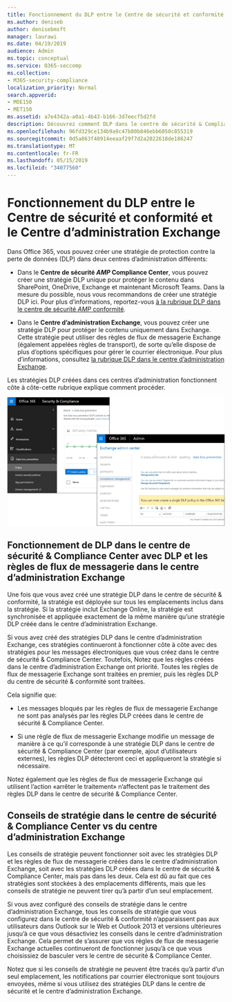```yaml
---
title: Fonctionnement du DLP entre le Centre de sécurité et conformité et le Centre d’administration Exchange
ms.author: deniseb
author: denisebmsft
manager: laurawi
ms.date: 04/19/2019
audience: Admin
ms.topic: conceptual
ms.service: O365-seccomp
ms.collection:
- M365-security-compliance
localization_priority: Normal
search.appverid:
- MOE150
- MET150
ms.assetid: a7e4342a-a0a1-4b43-b166-3d7eecf5d2fd
description: Découvrez comment DLP dans le centre de sécurité & Compliance Center fonctionne avec DLP et les règles de flux de messagerie (règles de transport) dans le centre d’administration Exchange.
ms.openlocfilehash: 96fd329ce134b9a9c47b80b846ebb6050c855319
ms.sourcegitcommit: 0d5a863f48914eeaaf29f7d2a2022618de186247
ms.translationtype: MT
ms.contentlocale: fr-FR
ms.lasthandoff: 05/15/2019
ms.locfileid: "34077560"
---
```

# <a name="how-dlp-works-between-the-security--compliance-center-and-exchange-admin-center"></a>Fonctionnement du DLP entre le Centre de sécurité et conformité et le Centre d’administration Exchange

Dans Office 365, vous pouvez créer une stratégie de protection contre la perte de données (DLP) dans deux centres d’administration différents:
  
- Dans le **Centre de sécurité _AMP_ Compliance Center**, vous pouvez créer une stratégie DLP unique pour protéger le contenu dans SharePoint, OneDrive, Exchange et maintenant Microsoft Teams. Dans la mesure du possible, nous vous recommandons de créer une stratégie DLP ici. Pour plus d’informations, reportez-vous [à la rubrique DLP dans le centre de sécurité _AMP_ conformité](data-loss-prevention-policies.md).
    
- Dans le **Centre d’administration Exchange**, vous pouvez créer une stratégie DLP pour protéger le contenu uniquement dans Exchange. Cette stratégie peut utiliser des règles de flux de messagerie Exchange (également appelées règles de transport), de sorte qu’elle dispose de plus d’options spécifiques pour gérer le courrier électronique. Pour plus d’informations, consultez [la rubrique DLP dans le centre d’administration Exchange](https://go.microsoft.com/fwlink/?linkid=852311).
    
Les stratégies DLP créées dans ces centres d’administration fonctionnent côte à côte-cette rubrique explique comment procéder.
  
![Pages DLP dans le centre de sécurité et de conformité et centre d’administration Exchange](media/d3eaa7e7-3b16-457b-bd9c-26707f7b584f.png)
  
## <a name="how-dlp-in-the-security--compliance-center-works-with-dlp-and-mail-flow-rules-in-the-exchange-admin-center"></a>Fonctionnement de DLP dans le centre de sécurité & Compliance Center avec DLP et les règles de flux de messagerie dans le centre d’administration Exchange

Une fois que vous avez créé une stratégie DLP dans le centre de sécurité & conformité, la stratégie est déployée sur tous les emplacements inclus dans la stratégie. Si la stratégie inclut Exchange Online, la stratégie est synchronisée et appliquée exactement de la même manière qu’une stratégie DLP créée dans le centre d’administration Exchange. 
  
Si vous avez créé des stratégies DLP dans le centre d’administration Exchange, ces stratégies continueront à fonctionner côte à côte avec des stratégies pour les messages électroniques que vous créez dans le centre de sécurité & Compliance Center. Toutefois, Notez que les règles créées dans le centre d’administration Exchange ont priorité. Toutes les règles de flux de messagerie Exchange sont traitées en premier, puis les règles DLP du centre de sécurité & conformité sont traitées.
  
Cela signifie que:
  
- Les messages bloqués par les règles de flux de messagerie Exchange ne sont pas analysés par les règles DLP créées dans le centre de sécurité & Compliance Center.
    
- Si une règle de flux de messagerie Exchange modifie un message de manière à ce qu’il corresponde à une stratégie DLP dans le centre de sécurité & Compliance Center (par exemple, ajout d’utilisateurs externes), les règles DLP détecteront ceci et appliqueront la stratégie si nécessaire.
    
Notez également que les règles de flux de messagerie Exchange qui utilisent l’action «arrêter le traitement» n’affectent pas le traitement des règles DLP dans le centre de sécurité & Compliance Center.
  
## <a name="policy-tips-in-the-security--compliance-center-vs-the-exchange-admin-center"></a>Conseils de stratégie dans le centre de sécurité & Compliance Center vs du centre d’administration Exchange

Les conseils de stratégie peuvent fonctionner soit avec les stratégies DLP et les règles de flux de messagerie créées dans le centre d’administration Exchange, soit avec les stratégies DLP créées dans le centre de sécurité & Compliance Center, mais pas dans les deux. Cela est dû au fait que ces stratégies sont stockées à des emplacements différents, mais que les conseils de stratégie ne peuvent tirer qu’à partir d’un seul emplacement.
  
Si vous avez configuré des conseils de stratégie dans le centre d’administration Exchange, tous les conseils de stratégie que vous configurez dans le centre de sécurité & conformité n’apparaissent pas aux utilisateurs dans Outlook sur le Web et Outlook 2013 et versions ultérieures jusqu’à ce que vous désactiviez les conseils dans le centre d’administration Exchange. Cela permet de s’assurer que vos règles de flux de messagerie Exchange actuelles continueront de fonctionner jusqu’à ce que vous choisissiez de basculer vers le centre de sécurité & Compliance Center.
  
Notez que si les conseils de stratégie ne peuvent être tracés qu’à partir d’un seul emplacement, les notifications par courrier électronique sont toujours envoyées, même si vous utilisez des stratégies DLP dans le centre de sécurité et le centre d’administration Exchange.
  

